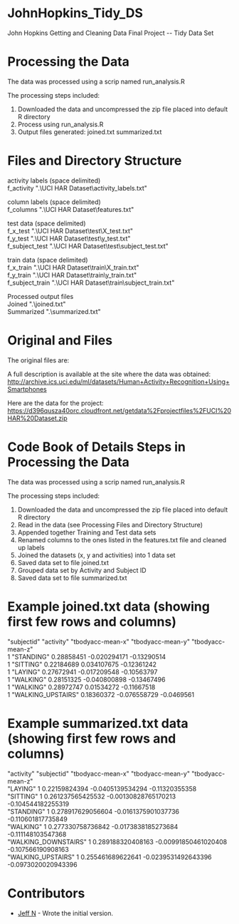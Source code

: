 # JohnHopkins_Tidy_DS
John Hopkins Getting and Cleaning Data Final Project -- Tidy Data Set

Processing the Data
===================

The data was processed using a scrip named run_analysis.R

The processing steps included:
1. Downloaded the data and uncompressed the zip file placed into default R directory
2. Process using run_analysis.R
3. Output files generated:
  joined.txt
  summarized.txt
  

Files and Directory Structure
========================================

activity labels (space delimited)</br>
f_activity  ".\\UCI HAR Dataset\\activity_labels.txt"

column labels (space delimited)</br>
f_columns  ".\\UCI HAR Dataset\\features.txt"

test data (space delimited)</br>
f_x_test  ".\\UCI HAR Dataset\\test\\X_test.txt"</br>
f_y_test  ".\\UCI HAR Dataset\\test\\y_test.txt"</br>
f_subject_test  ".\\UCI HAR Dataset\\test\\subject_test.txt"

train data (space delimited)</br>
f_x_train  ".\\UCI HAR Dataset\\train\\X_train.txt"</br>
f_y_train  ".\\UCI HAR Dataset\\train\\y_train.txt"</br>
f_subject_train  ".\\UCI HAR Dataset\\train\\subject_train.txt"

Processed output files</br>
Joined  ".\\joined.txt"</br>
Summarized  ".\\summarized.txt"


Original and Files
==============

The original files are:

A full description is available at the site where the data was obtained:</br>
http://archive.ics.uci.edu/ml/datasets/Human+Activity+Recognition+Using+Smartphones

Here are the data for the project:</br>
https://d396qusza40orc.cloudfront.net/getdata%2Fprojectfiles%2FUCI%20HAR%20Dataset.zip


Code Book of Details Steps in Processing the Data
===================

The data was processed using a scrip named run_analysis.R

The processing steps included:
1. Downloaded the data and uncompressed the zip file placed into default R directory
2. Read in the data (see Processing Files and Directory Structure)
3. Appended together Training and Test data sets
4. Renamed columns to the ones listed in the features.txt file and cleaned up labels
5. Joined the datasets (x, y and activities) into 1 data set
6. Saved data set to file joined.txt
7. Grouped data set by Activity and Subject ID
8. Saved data set to file summarized.txt


Example joined.txt data (showing first few rows and columns)
====================
"subjectid" "activity" "tbodyacc-mean-x" "tbodyacc-mean-y" "tbodyacc-mean-z"</br>
1 "STANDING" 0.28858451 -0.020294171 -0.13290514</br>
1 "SITTING" 0.22184689 0.034107675 -0.12361242</br>
1 "LAYING" 0.27672941 -0.017209548 -0.10563797</br>
1 "WALKING" 0.28151325 -0.040800898 -0.13467496</br>
1 "WALKING" 0.28972747 0.01534272 -0.11667518</br>
1 "WALKING_UPSTAIRS" 0.18360372 -0.076558729 -0.0469561


Example summarized.txt data (showing first few rows and columns)
====================
"activity" "subjectid" "tbodyacc-mean-x" "tbodyacc-mean-y" "tbodyacc-mean-z"</br>
"LAYING" 1 0.22159824394 -0.0405139534294 -0.11320355358</br>
"SITTING" 1 0.261237565425532 -0.00130828765170213 -0.104544182255319</br>
"STANDING" 1 0.278917629056604 -0.0161375901037736 -0.110601817735849</br>
"WALKING" 1 0.277330758736842 -0.0173838185273684 -0.111148103547368</br>
"WALKING_DOWNSTAIRS" 1 0.289188320408163 -0.00991850461020408 -0.107566190908163</br>
"WALKING_UPSTAIRS" 1 0.255461689622641 -0.0239531492643396 -0.0973020020943396

 
Contributors
====================

* [Jeff N](https://github.com/neubaumj/JohnHopkins_Tidy_DS/) - Wrote the initial version.
